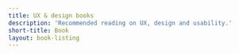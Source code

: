 ```yaml
---
title: UX & design books
description: 'Recommended reading on UX, design and usability.'
short-title: Book
layout: book-listing
---
```

